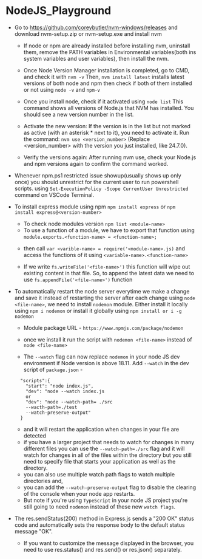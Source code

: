 # NodeJS_Playground

- Go to https://github.com/coreybutler/nvm-windows/releases and download nvm-setup.zip or nvm-setup.exe and install nvm

  - If node or npm are already installed before installing nvm, uninstall them, remove the PATH variables in Environmental variables(both ins system variables and user variables), then install the nvm.

  - Once Node Version Manager installation is completed, go to CMD, and check it with `nvm -v`
    Then,
    `nvm install latest` installs latest versions of both node and npm
    then check if both of them installed or not using `node -v` and `npm-v`

  - Once you install node, check if it activated using `node list`
    This command shows all versions of Node.js that NVM has installed. You should see a new version number in the list.

  - Activate the new version: If the version is in the list but not marked as active (with an asterisk \* next to it), you need to activate it. Run the command:
    `nvm use <version_number>`
    (Replace <version_number> with the version you just installed, like 24.7.0).

  - Verify the versions again: After running nvm use, check your Node.js and npm versions again to confirm the command worked.

- Whenever npm.ps1 restricted issue showup(usually shows up only once) you should unrestrict for the current user to run powershell scripts. using `Set-ExecutionPolicy -Scope CurrentUser Unrestricted` command on VSCode Terminal.

- To install express module using npm
  `npm install express` or `npm install express@<version-number>`

  - To check node modules version
    `npm list <module-name>`

  * To use a function of a module, we have to export that function using
    `module.exports.<function-name> = <function-name>;`

  - then call `var <varible-name> = require('<module-name>.js)`
    and access the functions of it using
    `<variable-name>.<function-name>`

  - If we write `fs.writeFile('<file-name>')` this function will wipe out existing content in that file. So, to append the latest data we need to use `fs.appendFile('<file-name>')` function

* To automatically restart the node server everytime we make a change and save it instead of restarting the server after each change using `node <file-name>`, we need to install `nodemon` module. Either install it locally using `npm i nodemon` or install it globally using `npm install or i -g nodemon`

  - Module package URL - `https://www.npmjs.com/package/nodemon`

  * once we install it run the script with `nodemon <file-name>` instead of `node <file-name>`

  * The `--watch` flag can now replace `nodemon` in your node JS dev environment if Node version is above 18.11.
    Add `--watch` in the dev script of `package.json` -

  ```
    "scripts":{
      "start": "node index.js",
      "dev": "node --watch index.js
      or
      "dev": "node --watch-path= ./src
      --wacth-path=./test
      --watch-preserve-output"
    }
  ```

  - and it will restart the application when changes in your file are detected

  * if you have a larger project that needs to watch for changes in many different files you can use the `--watch-path=./src` flag and it will watch for changes in all of the files within the directory but you still need to specify file that starts your application as well as the directory.
  * you can also use multiple watch path flags to watch multiple directories and,
  * you can add the `--watch-preserve-output` flag to disable the clearing of the console when your node app restarts.
  * But note if you're using `TypeScript` in your node JS project you're still going to need `nodemon` instead of these new `watch flags`.

* The res.sendStatus(200) method in Express.js sends a "200 OK" status code and automatically sets the response body to the default status message "OK".
  - If you want to customize the message displayed in the browser, you need to use res.status() and res.send() or res.json() separately.
